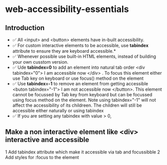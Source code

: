# web-accessibility-essentials
## Introduction 
* ✅ All \<input> and \<button> elements have in-built accessibility.
* ✅ For custom interactive elements to be accessible, use **tabindex** attribute to ensure they are keyboard accessible.*    
* ✅ Whenever possible use built-in HTML elements, instead of building your own cusstom version.
* ✅ Ude **tabindex=0** to add an element into natural tab order \<div tabindex="0"> I am accessible now \</div> . To focus this element either use Tab key on keyboard or use focus() method on the element
* ✅ Use **tabindex=-1** to remove an element from getting accessible \<buton tabindex="-1"> I am not accessible now \</button>. This element cannot be focussed by Tab key from keyboard but can be focussed using focus method on the element. Note using tabindex="-1" will not affect the accessibility of its childreen. The children will still be accessible either naturally or using tabindex
* ✅ If you are setting any tabindex with value > 0, 
  
## Make a non interactive element like **\<div>** interactive and accessible 
1 Add tabindex attribute which make it accessible via tab and focussibble
2 Add styles for :focus to the element
